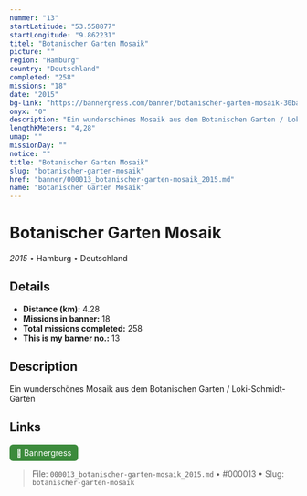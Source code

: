 ```yaml
---
nummer: "13"
startLatitude: "53.558877"
startLongitude: "9.862231"
titel: "Botanischer Garten Mosaik"
picture: ""
region: "Hamburg"
country: "Deutschland"
completed: "258"
missions: "18"
date: "2015"
bg-link: "https://bannergress.com/banner/botanischer-garten-mosaik-30ba"
onyx: "0"
description: "Ein wunderschönes Mosaik aus dem Botanischen Garten / Loki-Schmidt-Garten"
lengthKMeters: "4,28"
umap: ""
missionDay: ""
notice: ""
title: "Botanischer Garten Mosaik"
slug: "botanischer-garten-mosaik"
href: "banner/000013_botanischer-garten-mosaik_2015.md"
name: "Botanischer Garten Mosaik"
---
```

# Botanischer Garten Mosaik

*2015* • Hamburg • Deutschland





## Details
- **Distance (km):** 4.28
- **Missions in banner:** 18
- **Total missions completed:** 258
- **This is my banner no.:** 13



## Description
Ein wunderschönes Mosaik aus dem Botanischen Garten / Loki-Schmidt-Garten



## Links
<a href="https://bannergress.com/banner/botanischer-garten-mosaik-30ba" target="_blank" style="display:inline-block;margin-right:8px;padding:6px 12px;background:#3c8b3c;color:#fff;text-decoration:none;border-radius:6px;">🔗 Bannergress</a>



> File: `000013_botanischer-garten-mosaik_2015.md`
> • #000013
> • Slug: `botanischer-garten-mosaik`

